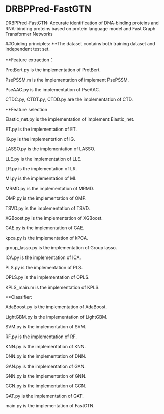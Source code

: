 # DRBPPred-FastGTN
DRBPPred-FastGTN: Accurate identification of DNA-binding proteins and RNA-binding proteins based on protein language model and Fast Graph Transformer Networks

##Guiding principles: **The dataset contains both training dataset and independent test set.

**Feature extraction：

ProtBert.py is the implementation of ProtBert.

PsePSSM.m is the implementation of implement PsePSSM.

PseAAC.py is the implementation of PseAAC.

CTDC.py, CTDT.py, CTDD.py are the implementation of CTD.

**Feature selection

Elastic_net.py is the implementation of implement Elastic_net.

ET.py is the implementation of ET.

IG.py is the implementation of IG.

LASSO.py is the implementation of LASSO.

LLE.py is the implementation of LLE.

LR.py is the implementation of LR.

MI.py is the implementation of MI.

MRMD.py is the implementation of MRMD.

OMP.py is the implementation of OMP.

TSVD.py is the implementation of TSVD.

XGBoost.py is the implementation of XGBoost.

GAE.py is the implementation of GAE.

kpca.py is the implementation of kPCA.

group_lasso.py is the implementation of Group lasso.

ICA.py is the implementation of ICA.

PLS.py is the implementation of PLS.

OPLS.py is the implementation of OPLS.

KPLS_main.m is the implementation of KPLS.

**Classifier:

AdaBoost.py is the implementation of AdaBoost.

LightGBM.py is the implementation of LightGBM.

SVM.py is the implementation of SVM.

RF.py is the implementation of RF.

KNN.py is the implementation of KNN.

DNN.py is the implementation of DNN.

GAN.py is the implementation of GAN.

GNN.py is the implementation of GNN.

GCN.py is the implementation of GCN.

GAT.py is the implementation of GAT.

main.py is the implementation of FastGTN.

